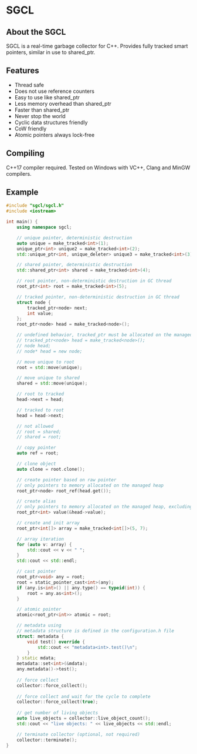 # SGCL
## About the SGCL
SGCL is a real-time garbage collector for C++. Provides fully tracked smart pointers, similar in use to shared_ptr.
## Features
- Thread safe
- Does not use reference counters
- Easy to use like shared_ptr
- Less memory overhead than shared_ptr
- Faster than shared_ptr
- Never stop the world
- Cyclic data structures friendly
- CoW friendly
- Atomic pointers always lock-free

## Compiling
C++17 compiler required. Tested on Windows with VC++, Clang and MinGW compilers.
## Example
```cpp
#include "sgcl/sgcl.h"
#include <iostream>

int main() {
    using namespace sgcl;

    // unique pointer, deterministic destruction
    auto unique = make_tracked<int>(1);
    unique_ptr<int> unique2 = make_tracked<int>(2);
    std::unique_ptr<int, unique_deleter> unique3 = make_tracked<int>(3);

    // shared pointer, deterministic destruction
    std::shared_ptr<int> shared = make_tracked<int>(4);

    // root pointer, non-deterministic destruction in GC thread
    root_ptr<int> root = make_tracked<int>(5);

    // tracked pointer, non-deterministic destruction in GC thread
    struct node {
        tracked_ptr<node> next;
        int value;
    };
    root_ptr<node> head = make_tracked<node>();

    // undefined behavior, tracked_ptr must be allocated on the managed heap
    // tracked_ptr<node> head = make_tracked<node>();
    // node head;
    // node* head = new node;

    // move unique to root
    root = std::move(unique);

    // move unique to shared
    shared = std::move(unique);

    // root to tracked
    head->next = head;

    // tracked to root
    head = head->next;

    // not allowed
    // root = shared;
    // shared = root;

    // copy pointer
    auto ref = root;

    // clone object
    auto clone = root.clone();

    // create pointer based on raw pointer
    // only pointers to memory allocated on the managed heap
    root_ptr<node> root_ref(head.get());

    // create alias
    // only pointers to memory allocated on the managed heap, excluding arrays
    root_ptr<int> value(&head->value);

    // create and init array
    root_ptr<int[]> array = make_tracked<int[]>(5, 7);

    // array iteration
    for (auto v: array) {
        std::cout << v << " ";
    }
    std::cout << std::endl;

    // cast pointer
    root_ptr<void> any = root;
    root = static_pointer_cast<int>(any);
    if (any.is<int>() || any.type() == typeid(int)) {
        root = any.as<int>();
    }

    // atomic pointer
    atomic<root_ptr<int>> atomic = root;

    // metadata using
    // metadata structure is defined in the configuration.h file
    struct: metadata {
        void test() override {
            std::cout << "metadata<int>.test()\n";
        }
    } static mdata;
    metadata::set<int>(&mdata);
    any.metadata()->test();
    
    // force cellect
    collector::force_collect();
    
    // force collect and wait for the cycle to complete
    collector::force_collect(true);
    
    // get number of living objects
    auto live_objects = collector::live_object_count();
    std::cout << "live objects: " << live_objects << std::endl;

    // terminate collector (optional, not required)
    collector::terminate();
}
```
